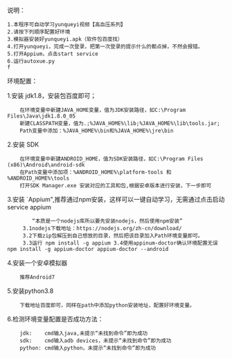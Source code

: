 
说明：

    1.本程序可自动学习yunqueyi视频【高血压系列】
    2.请按下列顺序配置好环境
    3.模拟器安装好yunqueyi.apk（软件包百度找）
    4.打开yunqueyi，完成一次登录，把第一次登录的提示什么的都点掉，不然会报错。
    5.打开Appium，点击start service
    6.运行autoxue.py
    f
环境配置：

1.安装  jdk1.8，安装包百度即可；

        在环境变量中新建JAVA_HOME变量，值为JDK安装路径，如C:\Program Files\Java\jdk1.8.0_05
        新建CLASSPATH变量，值为.;%JAVA_HOME%\lib;%JAVA_HOME%\lib\tools.jar;
        Path变量中添加：%JAVA_HOME%\bin和%JAVA_HOME%\jre\bin
        
2.安装  SDK

        在环境变量中新建ANDROID_HOME，值为SDK安装路径，如C:\Program Files (x86)\Android\android-sdk
        在Path变量中添加项：%ANDROID_HOME%\platform-tools 和 %ANDROID_HOME%\tools
		打开SDK Manager.exe 安装对应的工具和包,根据安卓版本进行安装，下一步即可

3.安装  `Appium",推荐通过npm安装，这样可以一键自动学习，无需通过点击启动service appium

            “本质是一个nodejs库所以要先安装nodejs，然后使用npm安装”
     	 3.1nodejs下载地址：https://nodejs.org/zh-cn/download/ 
		 3.2下载zip包解压到自己想放的目录，然后把该目录加入Path环境变量即可。 
		 3.3运行 npm install -g appium 3.4使用appinum-doctor确认环境配置无误 npm install -g appium-doctor appium-doctor --android		

4.安装一个安卓模拟器

		推荐Android7
		
5.安装python3.8

		下载地址百度即可，同样在path中添加python安装地址，配置好环境变量。
		
6.检测环境变量配置是否成功方法：

		jdk:    cmd输入java,未提示“未找到命令”即为成功
		sdk:    cmd输入adb devices，未提示“未找到命令”即为成功
		python:	cmd输入python，未提示“未找到命令”即为成功


